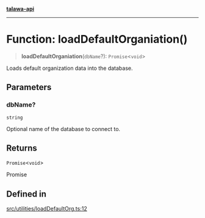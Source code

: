 [**talawa-api**](../../../README.md)

***

# Function: loadDefaultOrganiation()

> **loadDefaultOrganiation**(`dbName`?): `Promise`\<`void`\>

Loads default organization data into the database.

## Parameters

### dbName?

`string`

Optional name of the database to connect to.

## Returns

`Promise`\<`void`\>

Promise<void>

## Defined in

[src/utilities/loadDefaultOrg.ts:12](https://github.com/Suyash878/talawa-api/blob/095e6964ce2a06c1c30d1acf81b6162203f1db91/src/utilities/loadDefaultOrg.ts#L12)
